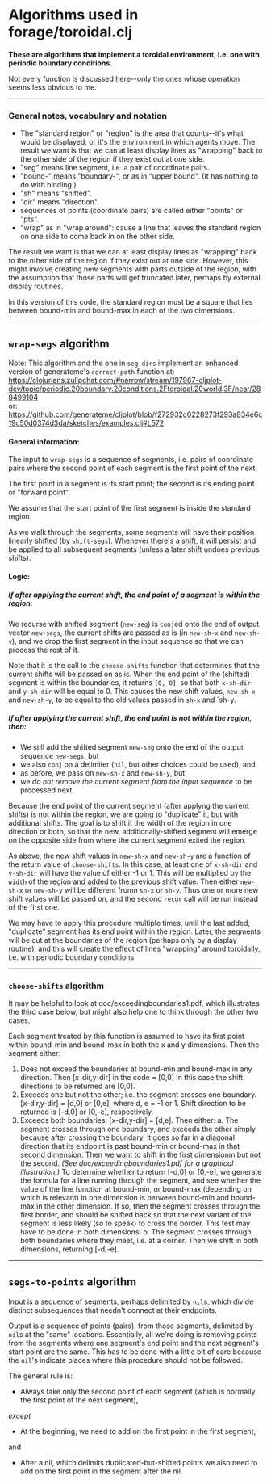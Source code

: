 Algorithms used in forage/toroidal.clj
==

**These are algorithms that implement a toroidal environment, i.e.
one with periodic boundary conditions.**

Not every function is discussed here--only the ones whose operation
seems less obvious to me.


---

### General notes, vocabulary and notation

- The "standard region" or "region" is the area that counts--it's what 
  would be displayed, or it's the environment in which agents move.  The
  result we want is that we can at least display lines as "wrapping" back
  to the other side of the region if they exist out at one side.
- "seg" means line segment, i.e. a pair of coordinate pairs.
- "bound-" means "boundary-", or as in "upper bound". 
  (It has nothing to do with binding.)
- "sh" means "shifted".
- "dir" means "direction".
- sequences of points (coordinate pairs) are called either "points" or "pts".
- "wrap" as in "wrap around": cause a line that leaves the standard region 
  on one side to come back in on the other side.

The result we want is that we can at least display lines as "wrapping"
back to the other side of the region if they exist out at one side.
However, this might involve creating new segments with parts outside of
the region, with the assumption that those parts will get truncated
later, perhaps by external display routines.

In this version of this code, the standard region must be a square that
lies between bound-min and bound-max in each of the two dimensions.

--- 

## `wrap-segs` algorithm

Note: This algorithm and the one in `seg-dirs` implement an enhanced
version of generateme's `correct-path` function
at:<br/>
https://clojurians.zulipchat.com/#narrow/stream/197967-cljplot-dev/topic/periodic.20boundary.20conditions.2Ftoroidal.20world.3F/near/288499104<br/>
or:<br/>
https://github.com/generateme/cljplot/blob/f272932c0228273f293a834e6c19c50d0374d3da/sketches/examples.clj#L572


#### General information:

The input to `wrap-segs` is a sequence of segments, i.e. pairs of
coordinate pairs where the second point of each segment is the first
point of the next.

The first point in a segment is its start point; the second is its
ending point or "forward point".

We assume that the start point of the first segment is inside the
standard region.

As we walk through the segments, some segments will have their position
linearly shifted (by `shift-segs`).  Whenever there's a shift, it will
persist and be applied to all subsequent segments (unless a later shift
undoes previous shifts).

#### Logic:

##### If after applying the current shift, the end point of a segment *is* within the region:

We recurse with shifted segment (`new-seg`) is `conj`ed onto the end of
output vector `new-segs`, the current shifts are passed as is (in
`new-sh-x` and `new-sh-y`), and we drop the first segment in the input
sequence so that we can process the rest of it.

Note that it is the call to the `choose-shifts` function that determines
that the current shifts will be passed on as is.  When the end point of
the (shifted) segment is within the boundaries, it returns `[0, 0]`, so
that both `x-sh-dir` and `y-sh-dir` will be equal to 0.  This causes the
new shift values, `new-sh-x` and `new-sh-y`, to be equal to the old
values passed in `sh-x` and `sh-y.


##### If after applying the current shift, the end point is *not* within the region, then:

* We still add the shifted segment `new-seg` onto the end of the
  output sequence `new-segs`, but
* we also `conj` on a delimiter (`nil`, but other choices could be used), and
* as before, we pass on `new-sh-x` and `new-sh-y`, but
* we *do not remove the current segment from the input sequence*
  to be processed next.

Because the end point of the current segment (after applyng the current
shifts) is not within the region, we are going to "duplicate" it, but
with additional shifts.  The goal is to shift it the width of the region
in one direction or both, so that the new, additionally-shifted segment
will emerge on the opposite side from where the current segment exited
the region.

As above, the new shift values in `new-sh-x` and `new-sh-y` are a
function of the return value of `choose-shifts`.  In this case, at
least one of `x-sh-dir` and `y-sh-dir` will have the value of either
-1 or 1.  This will be multiplied by the `width` of the region and
added to the previous shift value.  Then either `new-sh-x` or `new-sh-y`
will be different fromn `sh-x` or `sh-y`.  Thus one or more new shift
values will be passed on, and the second `recur` call will be run
instead of the first one.

We may have to apply this procedure multiple times, until the last
added, "duplicate" segment has its end point within the region.  Later,
the segments will be cut at the boundaries of the region (perhaps only
by a display routine), and this will create the effect of lines
"wrapping" around toroidally, i.e. with periodic boundary conditions.

---

### `choose-shifts` algorithm

It may be helpful to look at doc/exceedingboundaries1.pdf, which
illustrates the third case below, but might also help one to think
through the other two cases.

Each segment treated by this function is assumed to have its
first point within bound-min and bound-max in both the x and y
dimensions.  Then the segment either:
  1. Does not exceed the boundaries at bound-min and bound-max
     in any direction.  Then [x-dir,y-dir] in the code = [0,0]
     In this case the shift directions to be returned are [0,0].
  2. Exceeds one but not the other; i.e. the segment crosses one
     boundary. [x-dir,y-dir] = [d,0] or [0,e], where d, e = -1 or 1.
     Shift direction to be returned is [-d,0] or [0,-e], respectively.
  3. Exceeds both boundaries: [x-dir,y-dir] = [d,e].
     Then either:
     a. The segment crosses through one boundary, and exceeds the other
        simply because after crossing the boundary, it goes so far
        in a diagonal direction that its endpoint is past bound-min
        or bound-max in that second dimension.  Then we want to shift
        in the first dimensionm but not the second.
        *(See doc/exceedingboundaries1.pdf for a graphical illustration.)*
        To determine whether to return [-d,0] or [0,-e], we generate
        the formula for a line running through the segment, and see
        whether the value of the line function at bound-min, or bound-max
        (depending on which is relevant) in one dimension is between
        bound-min and bound-max in the other dimension.  If so, then
        the segment crosses through the first border, and should be
        shifted back so that the next variant of the segment is less
        likely (so to speak) to cross the border.  This test may have
        to be done in both dimensions.
     b. The segment crosses through both boundaries where they meet,
        i.e. at a corner.  Then we shift in both dimensions, returning
        [-d,-e].

---

## `segs-to-points` algorithm

Input is a sequence of segments, perhaps delimited by `nil`s, which
divide distinct subsequences that needn't connect at their endpoints.

Output is a sequence of points (pairs), from those segments, delimited
by `nil`s at the "same" locations.  Essentially, all we're doing is
removing points from the segments where one segment's end point and the
next segment's start point are the same.  This has to be done with a little
bit of care because the `nil`'s indicate places where this procedure
should not be followed.

The general rule is:

* Always take only the second point of each segment (which is normally the
first point of the next segment),

*except*

* At the beginning, we need to add on the first point in the first segment,

and

* After a nil, which delimits duplicated-but-shifted points
we also need to add on the first point in the segment after the nil.
